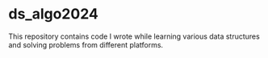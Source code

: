 # ds_algo2024
This repository contains code I wrote while learning various data structures and solving problems from different platforms.
